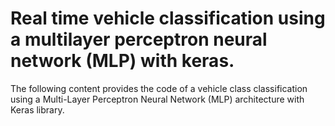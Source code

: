 # Real time vehicle classification using a multilayer perceptron neural network (MLP) with keras.

The following content provides the code of a vehicle class classification using a Multi-Layer Perceptron Neural Network (MLP) architecture with Keras library.


